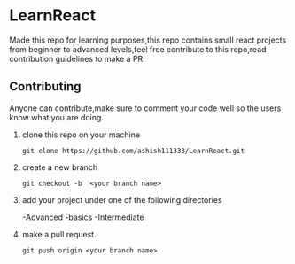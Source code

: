# LearnReact

Made this repo for learning purposes,this repo contains small react projects from beginner to advanced levels,feel free contribute to this repo,read contribution guidelines to make a PR.
  
  
  
## Contributing
Anyone can contribute,make sure to comment your code well so the users know what you are doing.

1. clone this repo on your machine 
   
   ```
   git clone https://github.com/ashish111333/LearnReact.git
   ```
2. create a new branch 
   ```
   git checkout -b  <your branch name>
   ```

3. add your project under one of the following directories 
   
   -Advanced
   -basics
   -Intermediate

4. make a pull request.
   ```
   git push origin <your branch name>
   
   ```


   



   





